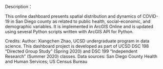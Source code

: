 Description：

This online dashboard presents spatial distribution and dynamics of COVID-19 in San Diego county as related to public health, social-economic, and demographic variables. It is implemented in ArcGIS Online and is updated using several Python scripts written with ArcGIS API for Python.

Credits:
Author: Xiangchen Zhao, UCSD undergraduate program in data science. This dashboard project is developed as part of UCSD DSC 198 “Directed Group Study” (Spring 2020) and DSC 199 “Independent Research” (Summer 2020) classes.
Data sources: San Diego County Health and Human Services; US Census Bureau 

